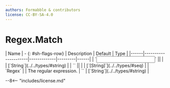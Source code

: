 ```yaml
---
authors: Formabble & contributors
license: CC-BY-SA-4.0
---
```



# Regex.Match

<div class="sh-parameters" markdown="1">
| Name | - {: #sh-flags-row} | Description | Default | Type |
|------|---------------------|-------------|---------|------|
| `<input>` || | | [`String`](../../types/#string) |
| `<output>` || | | [`[String]`](../../types/#seq) |
| `Regex` |  | The regular expression. | `` | [`String`](../../types/#string) |

</div>



--8<-- "includes/license.md"

